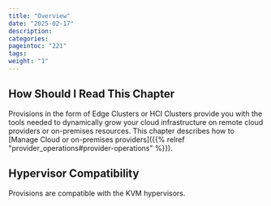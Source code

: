 ```yaml
---
title: "Overview"
date: "2025-02-17"
description:
categories:
pageintoc: "221"
tags:
weight: "1"
---
```


<!--# Overview -->

## How Should I Read This Chapter

Provisions in the form of Edge Clusters or HCI Clusters provide you with the tools needed to dynamically grow your cloud infrastructure on remote cloud providers or on-premises resources. This chapter describes how to [Manage Cloud or on-premises providers]({{% relref "provider_operations#provider-operations" %}}).

## Hypervisor Compatibility

Provisions are compatible with the KVM hypervisors.
